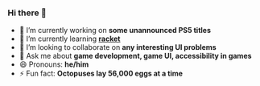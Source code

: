 ### Hi there 👋

- 🔭 I’m currently working on **some unannounced PS5 titles**
- 🌱 I’m currently learning **[racket](https://racket-lang.org/)**
- 👯 I’m looking to collaborate on **any interesting UI problems**
- 💬 Ask me about **game development, game UI, accessibility in games**
- 😄 Pronouns: **he/him**
- ⚡ Fun fact: **Octopuses lay 56,000 eggs at a time**

<!--
**zachwlewis/zachwlewis** is a ✨ _special_ ✨ repository because its `README.md` (this file) appears on your GitHub profile.

Here are some ideas to get you started:

- 🔭 I’m currently working on ...
- 🌱 I’m currently learning ...
- 👯 I’m looking to collaborate on ...
- 🤔 I’m looking for help with ...
- 💬 Ask me about ...
- 📫 How to reach me: ...
- 😄 Pronouns: ...
- ⚡ Fun fact: ...
-->
